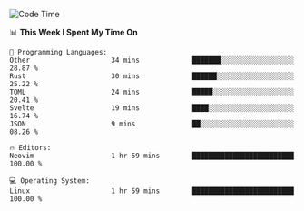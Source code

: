<!-- [![Top Langs](https://github-readme-stats.vercel.app/api/top-langs/?username=gagahsyuja&theme=dracula&hide_border=true&border_radius=7)](https://github.com/anuraghazra/github-readme-stats) -->

<!--START_SECTION:waka-->
![Code Time](http://img.shields.io/badge/Code%20Time-971%20hrs%2054%20mins-blue)

📊 **This Week I Spent My Time On** 

```text
💬 Programming Languages: 
Other                    34 mins             ███████░░░░░░░░░░░░░░░░░░   28.87 % 
Rust                     30 mins             ██████░░░░░░░░░░░░░░░░░░░   25.22 % 
TOML                     24 mins             █████░░░░░░░░░░░░░░░░░░░░   20.41 % 
Svelte                   19 mins             ████░░░░░░░░░░░░░░░░░░░░░   16.74 % 
JSON                     9 mins              ██░░░░░░░░░░░░░░░░░░░░░░░   08.26 % 

🔥 Editors: 
Neovim                   1 hr 59 mins        █████████████████████████   100.00 % 

💻 Operating System: 
Linux                    1 hr 59 mins        █████████████████████████   100.00 % 
```


<!--END_SECTION:waka-->

